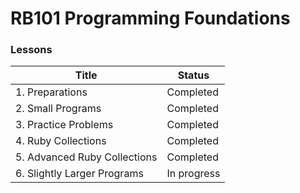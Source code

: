# RB101 Programming Foundations

### Lessons

|           Title               |   Status    |
| ----------------------------- | ----------- |
| 1. Preparations               | Completed   |
| 2. Small Programs             | Completed   |
| 3. Practice Problems          | Completed   |
| 4. Ruby Collections           | Completed   |
| 5. Advanced Ruby Collections  | Completed   |
| 6. Slightly Larger Programs   | In progress |
